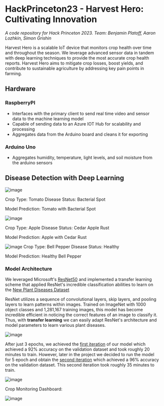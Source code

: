 # HackPrinceton23 - Harvest Hero: Cultivating Innovation
*A code repository for Hack Princeton 2023. Team: Benjamin Platoff, Aaron Lozhkin, Simon Grishin*

Harvest Hero is a scalable IoT device that monitors crop health over time and throughout the season. We leverage advanced sensor data in tandem with deep learning techniques to provide the most accurate crop health reports. Harvest Hero aims to mitigate crop losses, boost yields, and contribute to sustainable agriculture by addressing key pain points in farming. 

## Hardware

### RaspberryPI
- Interfaces with the primary client to send real time video and sensor data to the machine learning model
- Capable of sending data to an Azure IOT Hub for scalability and processing
- Aggregates data from the Arduino board and cleans it for exporting

### Arduino Uno
- Aggregates humidity, temperature, light levels, and soil moisture from the arduino sensors

## Disease Detection with Deep Learning

![image](https://github.com/bplatoff/HackPrinceton23/assets/23532191/368d9d18-6fd3-4569-ac34-a8aa769c0cda)

Crop Type: Tomato
Disease Status: Bacterial Spot

Model Prediction: Tomato with Bacterial Spot

![image](https://github.com/bplatoff/HackPrinceton23/assets/23532191/60be15aa-11d0-46ea-9101-2526b634ba5a)

Crop Type: Apple
Disease Status: Cedar Apple Rust

Model Prediction: Apple with Cedar Rust

![image](https://github.com/bplatoff/HackPrinceton23/assets/23532191/dce702ee-9def-4e32-94c0-56ef9a4a6277)
Crop Type: Bell Pepper
Disease Status: Healthy

Model Prediction: Healthy Bell Pepper

### Model Architecture

We leveraged Microsoft's [ResNet50](https://huggingface.co/microsoft/resnet-50) and implemented a transfer learning scheme that applied ResNet's incredible classification abilities to learn on the [New Plant Diseases Dataset](https://www.kaggle.com/datasets/vipoooool/new-plant-diseases-dataset)

ResNet utilizes a sequence of convolutional layers, skip layers, and pooling layers to learn patterns within images. Trained on ImageNet with 1000 object classes and 1,281,167 training images, this model has become incredible efficient in noticing the correct features of an image to classify it. Thus, with **transfer learning** we can easily adapt ResNet's architecture and model parameters to learn various plant diseases.

![image](https://github.com/bplatoff/HackPrinceton23/assets/23532191/368efdd6-b796-443b-be79-32724842d0e0)

After just 3 epochs, we achieved the [first iteration](DiseasedCropClassifier_3epochs_firstIteration_92ValAcc.pth) of our model which achieved a 92% accuracy on the validation dataset and took roughly 20 minutes to train. However, later in the project we decided to run the model for 5 epoch and obtain the [second iteration](DiseasedCropClassifier_5epochs_secondIteration.pth) which achieved a 96% accuracy on the validation dataset. This second iteration took roughly 35 minutes to train.

![image](https://github.com/bplatoff/HackPrinceton23/assets/23532191/9e627dd0-874a-43e4-977e-c657984b48da)

Crop Monitoring Dashboard: 

![image](https://github.com/bplatoff/HackPrinceton23/assets/124309228/6d68cd86-a0a5-466a-ab1b-b49f6e71b935)

